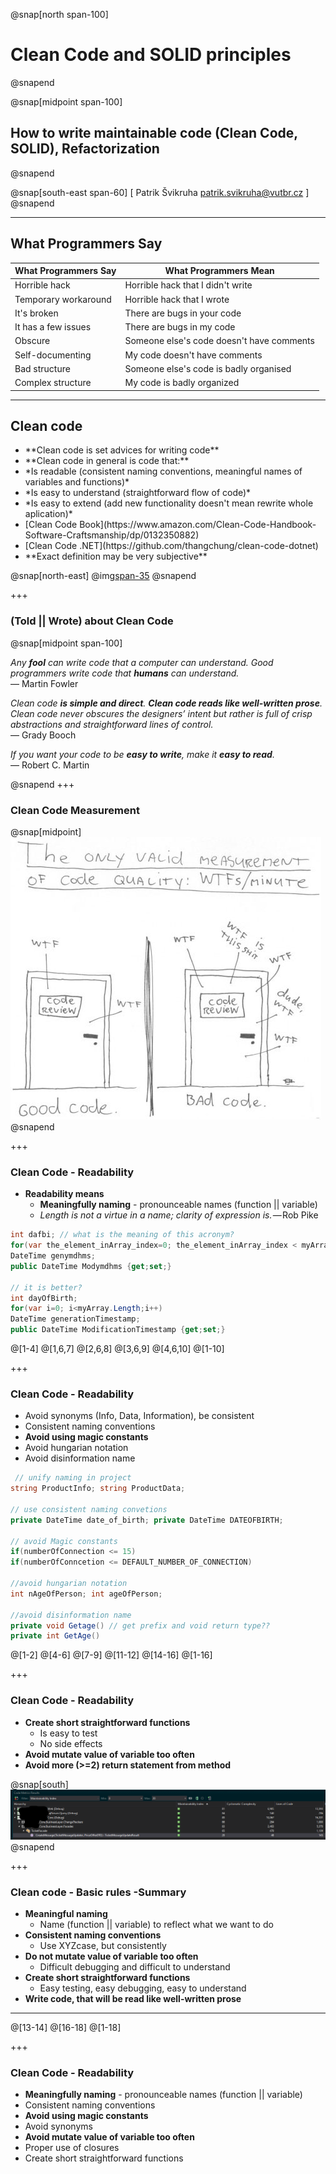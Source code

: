 ﻿@snap[north span-100]
# Clean Code and SOLID principles
@snapend

@snap[midpoint span-100]
## How to write maintainable code (Clean Code, SOLID), Refactorization
@snapend

@snap[south-east span-60]
[ Patrik Švikruha <patrik.svikruha@vutbr.cz> ]
@snapend

---
## What Programmers Say

|  What Programmers Say |  What Programmers Mean |
|---|---|
| Horrible hack  |  Horrible hack that I didn't write |
| Temporary workaround |  Horrible hack that I wrote |
| It's broken  | There are bugs in your code |
| It has a few issues | There are bugs in my code |
| Obscure | Someone else's code doesn't have comments |
| Self-documenting | My code doesn't have comments |
| Bad structure | Someone else's code is badly organised |
| Complex structure | My code is badly organized |

---
## Clean code


<ul class="span-80">
    <li>
    **Clean code is set advices for writing code**
    </li>
    <li>
    **Clean code in general is code that:**
    </li>
    <li>
    *Is readable (consistent naming conventions, meaningful names of variables and functions)*
    </li>
    <li>
    *Is easy to understand (straightforward flow of code)*
    </li>
    <li>
    *Is easy to extend (add new functionality doesn't mean rewrite whole aplication)*
    </li>
    <li>
    [Clean Code Book](https://www.amazon.com/Clean-Code-Handbook-Software-Craftsmanship/dp/0132350882)
    </li>
    <li>
    [Clean Code .NET](https://github.com/thangchung/clean-code-dotnet)
    </li>
    <li>
    **Exact definition may be very subjective**
    </li>
</ul>

@snap[north-east]
@img[span-35](/Lectures/Lecture_05/Assets/img/clean-code.jpg)
@snapend

+++
### (Told || Wrote) about Clean Code

@snap[midpoint span-100]

*Any **fool** can write code that a computer can understand. Good programmers write code that **humans** can understand.*  
  — Martin Fowler 


*Clean code **is simple and direct**. **Clean code reads like well-written prose**. Clean code never obscures the designers’ intent but rather is full of crisp abstractions and straightforward lines of control.*  
  — Grady Booch  


*If you want your code to be **easy to write**, make it **easy to read**.*  
  — Robert C. Martin

@snapend
+++
### Clean Code Measurement
@snap[midpoint]
![](/Lectures/Lecture_05/Assets/img/clean-code-measurement.jpg)
@snapend

+++
### Clean Code - Readability

* **Readability means**  
  * **Meaningfully naming** - pronounceable names (function || variable)
  * *Length is not a virtue in a name; clarity of expression is.* — Rob Pike

```C#
int dafbi; // what is the meaning of this acronym?
for(var the_element_inArray_index=0; the_element_inArray_index < myArray.Length; the_element_inArray_index++) // hmmmm...
DateTime genymdhms;
public DateTime Modymdhms {get;set;}

// it is better?
int dayOfBirth;
for(var i=0; i<myArray.Length;i++)
DateTime generationTimestamp;
public DateTime ModificationTimestamp {get;set;}
```
@[1-4]
@[1,6,7]
@[2,6,8]
@[3,6,9]
@[4,6,10]
@[1-10]

+++
### Clean Code - Readability

* Avoid synonyms (Info, Data, Information), be consistent
* Consistent naming conventions
* **Avoid using magic constants**
* Avoid hungarian notation
* Avoid disinformation name

```C#
 // unify naming in project
string ProductInfo; string ProductData;

// use consistent naming convetions
private DateTime date_of_birth; private DateTime DATEOFBIRTH;

// avoid Magic constants
if(numberOfConnection <= 15)
if(numberOfConncetion <= DEFAULT_NUMBER_OF_CONNECTION)
    
//avoid hungarian notation
int nAgeOfPerson; int ageOfPerson;

//avoid disinformation name
private void Getage() // get prefix and void return type??
private int GetAge()

```
@[1-2]
@[4-6]
@[7-9]
@[11-12]
@[14-16]
@[1-16]

+++
### Clean Code - Readability
  * **Create short straightforward functions**
    * Is easy to test
    * No side effects
  * **Avoid mutate value of variable too often**
  * **Avoid more (>=2) return statement from method**

@snap[south]
![](/Lectures/Lecture_05/Assets/img/CodeComplexity.png)
@snapend

+++
### Clean code - Basic rules -Summary

* **Meaningful naming**
    * Name (function || variable) to reflect what we want to do
* **Consistent naming conventions**
    * Use XYZcase, but consistently
* **Do not mutate value of variable too often**
    * Difficult debugging and difficult to understand
* **Create short straightforward functions**
    * Easy testing, easy debugging, easy to understand
* **Write code, that will be read like well-written prose**
* ****

@[13-14]
@[16-18]
@[1-18]

+++
### Clean Code - Readability

 * **Meaningfully naming** - pronounceable names (function || variable)    
  * Consistent naming conventions
  * **Avoid using magic constants**
  * Avoid synonyms
  * **Avoid mutate value of variable too often**
  * Proper use of closures
  * Create short straightforward functions

